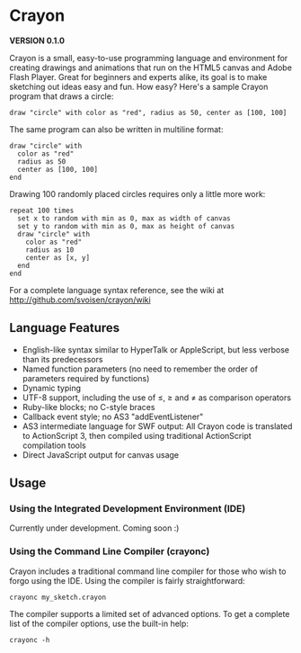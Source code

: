 Crayon
======

**VERSION 0.1.0**

Crayon is a small, easy-to-use programming language and environment for creating drawings and animations that run on the HTML5 canvas and Adobe Flash Player. Great for beginners and experts alike, its goal is to make sketching out ideas easy and fun. How easy? Here's a sample Crayon program that draws a circle:

    draw "circle" with color as "red", radius as 50, center as [100, 100]

The same program can also be written in multiline format:

    draw "circle" with
      color as "red"
      radius as 50
      center as [100, 100]
    end

Drawing 100 randomly placed circles requires only a little more work:

    repeat 100 times
      set x to random with min as 0, max as width of canvas
      set y to random with min as 0, max as height of canvas
      draw "circle" with 
        color as "red"
        radius as 10
        center as [x, y]
      end
    end

For a complete language syntax reference, see the wiki at http://github.com/svoisen/crayon/wiki

Language Features
-----------------

* English-like syntax similar to HyperTalk or AppleScript, but less verbose than its predecessors
* Named function parameters (no need to remember the order of parameters required by functions)
* Dynamic typing
* UTF-8 support, including the use of ≤, ≥ and ≠ as comparison operators
* Ruby-like blocks; no C-style braces
* Callback event style; no AS3 "addEventListener"
* AS3 intermediate language for SWF output: All Crayon code is translated to ActionScript 3, then compiled using traditional ActionScript compilation tools
* Direct JavaScript output for canvas usage

Usage
-----

### Using the Integrated Development Environment (IDE)

Currently under development. Coming soon :)


### Using the Command Line Compiler (crayonc)

Crayon includes a traditional command line compiler for those who wish to forgo using the IDE. Using the compiler is fairly straightforward:

    crayonc my_sketch.crayon

The compiler supports a limited set of advanced options. To get a complete list of the compiler options, use the built-in help:

    crayonc -h
